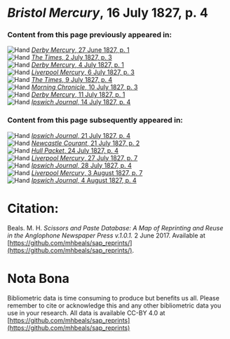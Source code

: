 # *Bristol Mercury*, 16 July 1827, p. 4  
  
### Content from this page previously appeared in:  
![Hand](http://scissorsandpaste.net/wp-content/uploads/2017/06/smallhandpointer.png) [*Derby Mercury*, 27 June 1827, p. 1](https://mhbeals.github.io/sap_html/Derby-Mercury/Derby-Mercury-27-June-1827-p-1)  
![Hand](http://scissorsandpaste.net/wp-content/uploads/2017/06/smallhandpointer.png) [*The Times*, 2 July 1827, p. 3](https://mhbeals.github.io/sap_html/The-Times/The-Times-2-July-1827-p-3)  
![Hand](http://scissorsandpaste.net/wp-content/uploads/2017/06/smallhandpointer.png) [*Derby Mercury*, 4 July 1827, p. 1](https://mhbeals.github.io/sap_html/Derby-Mercury/Derby-Mercury-4-July-1827-p-1)  
![Hand](http://scissorsandpaste.net/wp-content/uploads/2017/06/smallhandpointer.png) [*Liverpool Mercury*, 6 July 1827, p. 3](https://mhbeals.github.io/sap_html/Liverpool-Mercury/Liverpool-Mercury-6-July-1827-p-3)  
![Hand](http://scissorsandpaste.net/wp-content/uploads/2017/06/smallhandpointer.png) [*The Times*, 9 July 1827, p. 4](https://mhbeals.github.io/sap_html/The-Times/The-Times-9-July-1827-p-4)  
![Hand](http://scissorsandpaste.net/wp-content/uploads/2017/06/smallhandpointer.png) [*Morning Chronicle*, 10 July 1827, p. 3](https://mhbeals.github.io/sap_html/Morning-Chronicle/Morning-Chronicle-10-July-1827-p-3)  
![Hand](http://scissorsandpaste.net/wp-content/uploads/2017/06/smallhandpointer.png) [*Derby Mercury*, 11 July 1827, p. 1](https://mhbeals.github.io/sap_html/Derby-Mercury/Derby-Mercury-11-July-1827-p-1)  
![Hand](http://scissorsandpaste.net/wp-content/uploads/2017/06/smallhandpointer.png) [*Ipswich Journal*, 14 July 1827, p. 4](https://mhbeals.github.io/sap_html/Ipswich-Journal/Ipswich-Journal-14-July-1827-p-4)  
  
### Content from this page subsequently appeared in:  
![Hand](http://scissorsandpaste.net/wp-content/uploads/2017/06/smallhandpointer.png) [*Ipswich Journal*, 21 July 1827, p. 4](https://mhbeals.github.io/sap_html/Ipswich-Journal/Ipswich-Journal-21-July-1827-p-4)  
![Hand](http://scissorsandpaste.net/wp-content/uploads/2017/06/smallhandpointer.png) [*Newcastle Courant*, 21 July 1827, p. 2](https://mhbeals.github.io/sap_html/Newcastle-Courant/Newcastle-Courant-21-July-1827-p-2)  
![Hand](http://scissorsandpaste.net/wp-content/uploads/2017/06/smallhandpointer.png) [*Hull Packet*, 24 July 1827, p. 4](https://mhbeals.github.io/sap_html/Hull-Packet/Hull-Packet-24-July-1827-p-4)  
![Hand](http://scissorsandpaste.net/wp-content/uploads/2017/06/smallhandpointer.png) [*Liverpool Mercury*, 27 July 1827, p. 7](https://mhbeals.github.io/sap_html/Liverpool-Mercury/Liverpool-Mercury-27-July-1827-p-7)  
![Hand](http://scissorsandpaste.net/wp-content/uploads/2017/06/smallhandpointer.png) [*Ipswich Journal*, 28 July 1827, p. 4](https://mhbeals.github.io/sap_html/Ipswich-Journal/Ipswich-Journal-28-July-1827-p-4)  
![Hand](http://scissorsandpaste.net/wp-content/uploads/2017/06/smallhandpointer.png) [*Liverpool Mercury*, 3 August 1827, p. 7](https://mhbeals.github.io/sap_html/Liverpool-Mercury/Liverpool-Mercury-3-August-1827-p-7)  
![Hand](http://scissorsandpaste.net/wp-content/uploads/2017/06/smallhandpointer.png) [*Ipswich Journal*, 4 August 1827, p. 4](https://mhbeals.github.io/sap_html/Ipswich-Journal/Ipswich-Journal-4-August-1827-p-4)  


# Citation: 

Beals. M. H. *Scissors and Paste Database: A Map of Reprinting and Reuse in the Anglophone Newspaper Press v.1.0.1.* 2 June 2017. Available at [https://github.com/mhbeals/sap_reprints/](https://github.com/mhbeals/sap_reprints/). 

# Nota Bona

Bibliometric data is time consuming to produce but benefits us all. Please remember to cite or acknowledge this and any other bibliometric data you use in your research. All data is available CC-BY 4.0 at [https://github.com/mhbeals/sap_reprints](https://github.com/mhbeals/sap_reprints)
